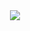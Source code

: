 <center>
    <img id='img' src="https://raw.githubusercontent.com/monsterkodi/konrad/master/img/konrad_sleep.png">
</center>
<script type="text/javascript">
var i = 0
imgs = ["https://raw.githubusercontent.com/monsterkodi/konrad/master/img/konrad_sleep.png",
        "https://raw.githubusercontent.com/monsterkodi/konrad/master/img/konrad_idle.png",
        "https://raw.githubusercontent.com/monsterkodi/konrad/master/img/konrad_ok.png",
        "https://raw.githubusercontent.com/monsterkodi/konrad/master/img/konrad_error.png"]
swap = function() { document.getElementById("img").src = imgs[++i%4] }
window.setInterval(swap, 1000);
</script>
